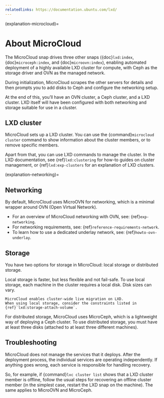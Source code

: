 ```yaml
---
relatedlinks: https://documentation.ubuntu.com/lxd/
---
```


(explanation-microcloud)=
# About MicroCloud

The MicroCloud snap drives three other snaps ({doc}`lxd:index`, {doc}`microceph:index`, and {doc}`microovn:index`), enabling automated deployment of a highly available LXD cluster for compute, with Ceph as the storage driver and OVN as the managed network.

During initialization, MicroCloud scrapes the other servers for details and then prompts you to add disks to Ceph and configure the networking setup.

At the end of this, you’ll have an OVN cluster, a Ceph cluster, and a LXD cluster. LXD itself will have been configured with both networking and storage suitable for use in a cluster.

## LXD cluster

MicroCloud sets up a LXD cluster. You can use the {command}`microcloud cluster` command to show information about the cluster members, or to remove specific members.

Apart from that, you can use LXD commands to manage the cluster. In the LXD documentation, see {ref}`lxd:clustering` for how-to guides on cluster management, or {ref}`lxd:exp-clusters` for an explanation of LXD clusters.

(explanation-networking)=
## Networking

By default, MicroCloud uses MicroOVN for networking, which is a minimal wrapper around OVN (Open Virtual Network).

- For an overview of MicroCloud networking with OVN, see: {ref}`exp-networking`.
- For networking requirements, see: {ref}`reference-requirements-network`.
- To learn how to use a dedicated underlay network, see: {ref}`howto-ovn-underlay`.

## Storage

You have two options for storage in MicroCloud: local storage or distributed storage.

Local storage is faster, but less flexible and not fail-safe.
To use local storage, each machine in the cluster requires a local disk.
Disk sizes can vary.

```{note}
MicroCloud enables cluster-wide live migration on LXD.
When using local storage, consider the constraints listed in {ref}`lxd:storage-attach-volume`.
```

For distributed storage, MicroCloud uses MicroCeph, which is a lightweight way of deploying a Ceph cluster.
To use distributed storage, you must have at least three disks (attached to at least three different machines).

## Troubleshooting

MicroCloud does not manage the services that it deploys.
After the deployment process, the individual services are operating independently.
If anything goes wrong, each service is responsible for handling recovery.

So, for example, if {command}`lxc cluster list` shows that a LXD cluster member is offline, follow the usual steps for recovering an offline cluster member (in the simplest case, restart the LXD snap on the machine).
The same applies to MicroOVN and MicroCeph.
